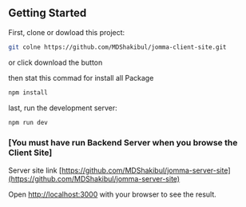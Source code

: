 ## Getting Started

First, clone or dowload this project:

```bash
git colne https://github.com/MDShakibul/jomma-client-site.git
```
or click download the button

then stat this commad for install all Package

```bash
npm install
```

last, run the development server:

```bash
npm run dev
```

### [You must have run Backend Server when you browse the Client Site]

Server site link [https://github.com/MDShakibul/jomma-server-site](https://github.com/MDShakibul/jomma-server-site)

Open [http://localhost:3000](http://localhost:3000) with your browser to see the result.

